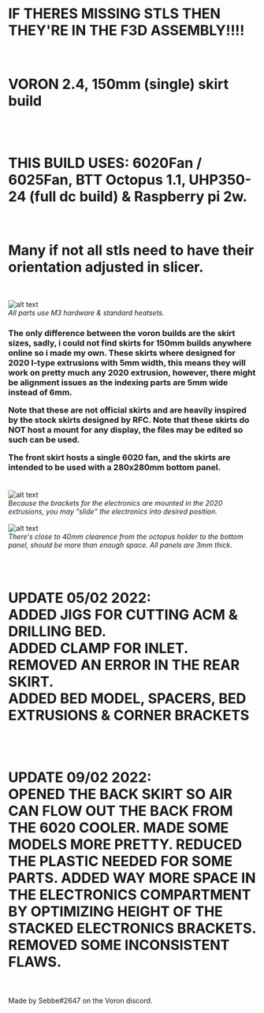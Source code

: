 <h1><B> IF THERES MISSING STLS THEN THEY'RE IN THE F3D ASSEMBLY!!!! </B></h1><br>
<h1><B> VORON 2.4, 150mm (single) skirt build </B></h1><br>
<br>
<h1><B>THIS BUILD USES: 6020Fan / 6025Fan, BTT Octopus 1.1, UHP350-24 (full dc build) & Raspberry pi 2w.</B></h1>
<br>
<h1><B> Many if not all stls need to have their orientation adjusted in slicer. </B></h1>
<br>

![alt text](https://i.imgur.com/1I0XM2c.png)
<br><i> All parts use M3 hardware & standard heatsets. </i>
<br><h3>
The only difference between the voron builds are the skirt sizes, sadly, i could not find skirts for 150mm builds anywhere online so i made my own. 
These skirts where designed for 2020 I-type extrusions with 5mm width, this means they will work on pretty much any 2020 extrusion, however, there might be alignment issues as the indexing parts are 5mm wide instead of 6mm.
<br>

Note that these are not official skirts and are heavily inspired by the stock skirts designed by RFC. 
Note that these skirts do NOT host a mount for any display, the files may be edited so such can be used. 
<br>

The front skirt hosts a single 6020 fan, and the skirts are intended to be used with a 280x280mm bottom panel. 
<br><br></h3>

![alt text](https://i.imgur.com/YM9he0J.png)
<br><i> Because the brackets for the electronics are mounted in the 2020 extrusions, you may "slide" the electronics into desired position. </i>
<br>
<br>
![alt text](https://i.imgur.com/G3Pu75J.png)
<br><i> There's close to 40mm clearence from the octopus holder to the bottom panel, should be more than enough space. All panels are 3mm thick. </i>
<br>
<h3>
<br>
<h1> UPDATE 05/02 2022: <br>ADDED JIGS FOR CUTTING ACM & DRILLING BED. <br> ADDED CLAMP FOR INLET. <br>REMOVED AN ERROR IN THE REAR SKIRT. <br>ADDED BED MODEL, SPACERS, BED EXTRUSIONS & CORNER BRACKETS <br> </h1>
<br>
<br>
<h1> UPDATE 09/02 2022: <br> OPENED THE BACK SKIRT SO AIR CAN FLOW OUT THE BACK FROM THE 6020 COOLER. MADE SOME MODELS MORE PRETTY. REDUCED THE PLASTIC NEEDED FOR SOME PARTS. ADDED WAY MORE SPACE IN THE ELECTRONICS COMPARTMENT BY OPTIMIZING HEIGHT OF THE STACKED ELECTRONICS BRACKETS. REMOVED SOME INCONSISTENT FLAWS.  <br> </h1>
<br>
<br>
Made by Sebbe#2647 on the Voron discord. 
</h3>
